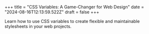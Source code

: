 +++
title = "CSS Variables: A Game-Changer for Web Design"
date = "2024-08-16T12:13:59.522Z"
draft = false
+++

  Learn how to use CSS variables to create flexible and maintainable stylesheets in your web projects.
        